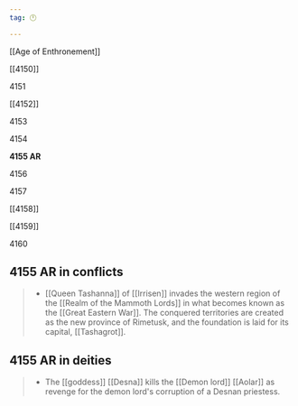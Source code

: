 ```yaml
---
tag: 🕛

---
```

[[Age of Enthronement]]


[[4150]]

4151

[[4152]]

4153

4154

**4155 AR**

4156

4157

[[4158]]

[[4159]]

4160



## 4155 AR in conflicts

>  - [[Queen Tashanna]] of [[Irrisen]] invades the western region of the [[Realm of the Mammoth Lords]] in what becomes known as the [[Great Eastern War]]. The conquered territories are created as the new province of Rimetusk, and the foundation is laid for its capital, [[Tashagrot]].


## 4155 AR in deities

>  - The [[goddess]] [[Desna]] kills the [[Demon lord]] [[Aolar]] as revenge for the demon lord's corruption of a Desnan priestess.






